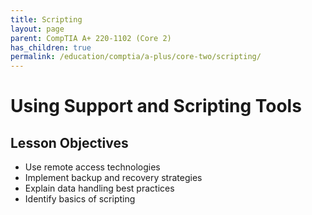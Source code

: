 ```yaml
---
title: Scripting
layout: page
parent: CompTIA A+ 220-1102 (Core 2)
has_children: true
permalink: /education/comptia/a-plus/core-two/scripting/
---
```


# Using Support and Scripting Tools

## Lesson Objectives

- Use remote access technologies
- Implement backup and recovery strategies
- Explain data handling best practices
- Identify basics of scripting